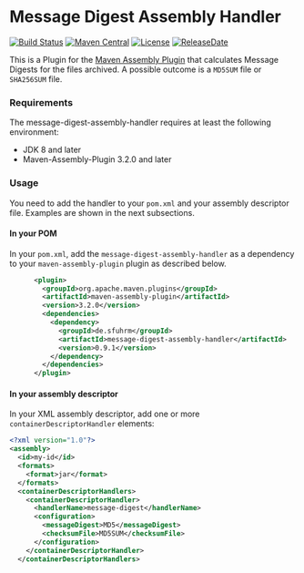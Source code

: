 Message Digest Assembly Handler
===================

[![Build Status](https://travis-ci.org/sfuhrm/message-digest-assembly-handler.svg)](https://travis-ci.org/sfuhrm/message-digest-assembly-handler)
[![Maven Central](https://maven-badges.herokuapp.com/maven-central/de.sfuhrm/message-digest-assembly-handler/badge.svg)](https://maven-badges.herokuapp.com/maven-central/de.sfuhrm/message-digest-assembly-handler) 
[![License](https://img.shields.io/badge/License-Apache%202.0-blue.svg)](https://opensource.org/licenses/Apache-2.0)
[![ReleaseDate](https://img.shields.io/github/release-date/sfuhrm/message-digest-assembly-handler)](https://github.com/sfuhrm/message-digest-assembly-handler/releases)

This is a Plugin for the [Maven Assembly Plugin](http://maven.apache.org/plugins/maven-assembly-plugin/) that calculates
Message Digests for the files archived. A possible outcome is a `MD5SUM` file or `SHA256SUM` file.

### Requirements

The message-digest-assembly-handler requires at least the following environment:
* JDK 8 and later
* Maven-Assembly-Plugin 3.2.0 and later

### Usage

You need to add the handler to your `pom.xml` and your assembly descriptor file.
Examples are shown in the next subsections.

#### In your POM

In your `pom.xml`, add the `message-digest-assembly-handler` as a dependency to your `maven-assembly-plugin` plugin as described below.

```xml
      <plugin>
        <groupId>org.apache.maven.plugins</groupId>
        <artifactId>maven-assembly-plugin</artifactId>
        <version>3.2.0</version>
        <dependencies>
          <dependency>
            <groupId>de.sfuhrm</groupId>
            <artifactId>message-digest-assembly-handler</artifactId>
            <version>0.9.1</version>
          </dependency>
        </dependencies>
      </plugin>
```

#### In your assembly descriptor

In your XML assembly descriptor, add one or more `containerDescriptorHandler` elements:

```xml
<?xml version="1.0"?>
<assembly>
  <id>my-id</id>
  <formats>
    <format>jar</format>
  </formats>
  <containerDescriptorHandlers>
    <containerDescriptorHandler>
      <handlerName>message-digest</handlerName>
      <configuration>
        <messageDigest>MD5</messageDigest>
        <checksumFile>MD5SUM</checksumFile>
      </configuration>
    </containerDescriptorHandler>
  </containerDescriptorHandlers>
```
